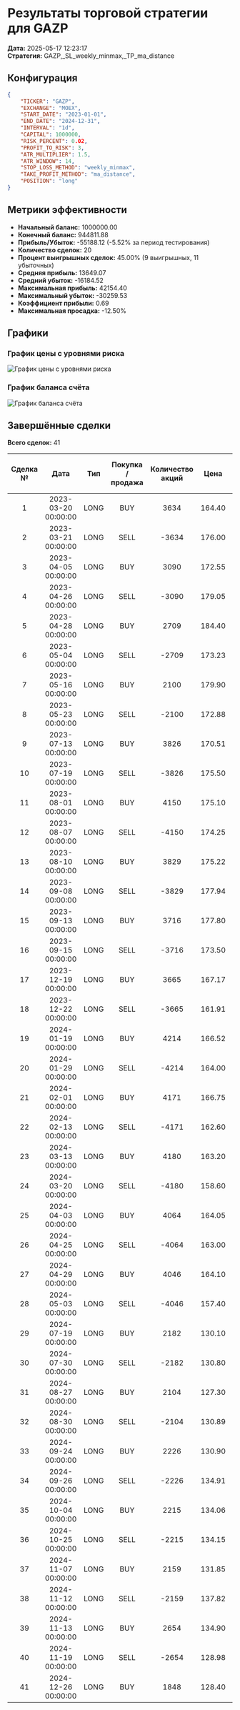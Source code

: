 # Результаты торговой стратегии для GAZP

**Дата:** 2025-05-17 12:23:17  
**Стратегия:** GAZP,_SL_weekly_minmax,_TP_ma_distance

## Конфигурация

```json
{
    "TICKER": "GAZP",
    "EXCHANGE": "MOEX",
    "START_DATE": "2023-01-01",
    "END_DATE": "2024-12-31",
    "INTERVAL": "1d",
    "CAPITAL": 1000000,
    "RISK_PERCENT": 0.02,
    "PROFIT_TO_RISK": 3,
    "ATR_MULTIPLIER": 1.5,
    "ATR_WINDOW": 14,
    "STOP_LOSS_METHOD": "weekly_minmax",
    "TAKE_PROFIT_METHOD": "ma_distance",
    "POSITION": "long"
}
```

## Метрики эффективности

- **Начальный баланс:** 1000000.00
- **Конечный баланс:** 944811.88
- **Прибыль/Убыток:** -55188.12 (-5.52% за период тестирования)
- **Количество сделок:** 20
- **Процент выигрышных сделок:** 45.00% (9 выигрышных, 11 убыточных)
- **Средняя прибыль:** 13649.07
- **Средний убыток:** -16184.52
- **Максимальная прибыль:** 42154.40
- **Максимальный убыток:** -30259.53
- **Коэффициент прибыли:** 0.69
- **Максимальная просадка:** -12.50%

## Графики

### График цены с уровнями риска

![График цены с уровнями риска](GAZP,_SL_weekly_minmax,_TP_ma_distance,_Price_Risk_Levels.jpg)

### График баланса счёта

![График баланса счёта](GAZP,_SL_weekly_minmax,_TP_ma_distance,_Balance.jpg)

## Завершённые сделки

**Всего сделок:** 41

| Сделка № | Дата | Тип | Покупка / продажа | Количество акций | Цена | Stop Loss в момент сделки | Take Profit в момент сделки | Прибыль / убыток | Прибыль / убыток с учётом комиссии |
|:--------:|:----:|:---:|:-----------------:|:----------------:|:----:|:-------------------------:|:---------------------------:|:----------------:|:----------------------------------:|
| 1 | 2023-03-20 00:00:00 | LONG | BUY | 3634 | 164.40 | 158.05 | 170.40 | 0.00 | -298.71 |
| 2 | 2023-03-21 00:00:00 | LONG | SELL | -3634 | 176.00 | 158.05 | 170.40 | 42154.40 | 41535.89 |
| 3 | 2023-04-05 00:00:00 | LONG | BUY | 3090 | 172.55 | 168.14 | 193.37 | 0.00 | -266.59 |
| 4 | 2023-04-26 00:00:00 | LONG | SELL | -3090 | 179.05 | 180.70 | 193.37 | 20085.00 | 19541.78 |
| 5 | 2023-04-28 00:00:00 | LONG | BUY | 2709 | 184.40 | 170.63 | 213.34 | 0.00 | -249.77 |
| 6 | 2023-05-04 00:00:00 | LONG | SELL | -2709 | 173.23 | 177.51 | 213.34 | -30259.53 | -30743.94 |
| 7 | 2023-05-16 00:00:00 | LONG | BUY | 2100 | 179.90 | 170.65 | 190.07 | 0.00 | -188.90 |
| 8 | 2023-05-23 00:00:00 | LONG | SELL | -2100 | 172.88 | 173.52 | 190.07 | -14742.00 | -15112.42 |
| 9 | 2023-07-13 00:00:00 | LONG | BUY | 3826 | 170.51 | 165.80 | 173.44 | 0.00 | -326.19 |
| 10 | 2023-07-19 00:00:00 | LONG | SELL | -3826 | 175.50 | 167.22 | 173.44 | 19091.74 | 18429.82 |
| 11 | 2023-08-01 00:00:00 | LONG | BUY | 4150 | 175.10 | 170.00 | 185.57 | 0.00 | -363.33 |
| 12 | 2023-08-07 00:00:00 | LONG | SELL | -4150 | 174.25 | 173.56 | 185.57 | -3527.50 | -4252.40 |
| 13 | 2023-08-10 00:00:00 | LONG | BUY | 3829 | 175.22 | 170.60 | 183.88 | 0.00 | -335.46 |
| 14 | 2023-09-08 00:00:00 | LONG | SELL | -3829 | 177.94 | 178.83 | 183.88 | 10414.88 | 9738.76 |
| 15 | 2023-09-13 00:00:00 | LONG | BUY | 3716 | 177.80 | 174.02 | 183.89 | 0.00 | -330.35 |
| 16 | 2023-09-15 00:00:00 | LONG | SELL | -3716 | 173.50 | 174.02 | 183.89 | -15978.80 | -16631.52 |
| 17 | 2023-12-19 00:00:00 | LONG | BUY | 3665 | 167.17 | 160.81 | 172.62 | 0.00 | -306.34 |
| 18 | 2023-12-22 00:00:00 | LONG | SELL | -3665 | 161.91 | 162.17 | 172.62 | -19277.90 | -19880.94 |
| 19 | 2024-01-19 00:00:00 | LONG | BUY | 4214 | 166.52 | 162.20 | 172.16 | 0.00 | -350.86 |
| 20 | 2024-01-29 00:00:00 | LONG | SELL | -4214 | 164.00 | 164.94 | 172.16 | -10619.28 | -11315.69 |
| 21 | 2024-02-01 00:00:00 | LONG | BUY | 4171 | 166.75 | 162.71 | 171.69 | 0.00 | -347.76 |
| 22 | 2024-02-13 00:00:00 | LONG | SELL | -4171 | 162.60 | 162.71 | 171.69 | -17309.65 | -17996.51 |
| 23 | 2024-03-13 00:00:00 | LONG | BUY | 4180 | 163.20 | 160.23 | 165.94 | 0.00 | -341.09 |
| 24 | 2024-03-20 00:00:00 | LONG | SELL | -4180 | 158.60 | 160.23 | 165.94 | -19228.00 | -19900.56 |
| 25 | 2024-04-03 00:00:00 | LONG | BUY | 4064 | 164.05 | 156.51 | 170.12 | 0.00 | -333.35 |
| 26 | 2024-04-25 00:00:00 | LONG | SELL | -4064 | 163.00 | 163.69 | 170.12 | -4267.20 | -4931.77 |
| 27 | 2024-04-29 00:00:00 | LONG | BUY | 4046 | 164.10 | 161.70 | 168.38 | 0.00 | -331.97 |
| 28 | 2024-05-03 00:00:00 | LONG | SELL | -4046 | 157.40 | 161.70 | 168.38 | -27108.20 | -27758.59 |
| 29 | 2024-07-19 00:00:00 | LONG | BUY | 2182 | 130.10 | 118.23 | 144.48 | 0.00 | -141.94 |
| 30 | 2024-07-30 00:00:00 | LONG | SELL | -2182 | 130.80 | 134.00 | 144.48 | 1527.40 | 1242.76 |
| 31 | 2024-08-27 00:00:00 | LONG | BUY | 2104 | 127.30 | 115.00 | 129.51 | 0.00 | -133.92 |
| 32 | 2024-08-30 00:00:00 | LONG | SELL | -2104 | 130.89 | 122.02 | 129.51 | 7553.36 | 7281.74 |
| 33 | 2024-09-24 00:00:00 | LONG | BUY | 2226 | 130.90 | 120.17 | 140.52 | 0.00 | -145.69 |
| 34 | 2024-09-26 00:00:00 | LONG | SELL | -2226 | 134.91 | 136.92 | 140.52 | 8926.26 | 8630.41 |
| 35 | 2024-10-04 00:00:00 | LONG | BUY | 2215 | 134.06 | 130.32 | 145.82 | 0.00 | -148.47 |
| 36 | 2024-10-25 00:00:00 | LONG | SELL | -2215 | 134.15 | 134.50 | 145.82 | 199.35 | -97.69 |
| 37 | 2024-11-07 00:00:00 | LONG | BUY | 2159 | 131.85 | 122.25 | 136.05 | 0.00 | -142.33 |
| 38 | 2024-11-12 00:00:00 | LONG | SELL | -2159 | 137.82 | 133.18 | 136.05 | 12889.23 | 12598.12 |
| 39 | 2024-11-13 00:00:00 | LONG | BUY | 2654 | 134.90 | 129.65 | 144.28 | 0.00 | -179.01 |
| 40 | 2024-11-19 00:00:00 | LONG | SELL | -2654 | 128.98 | 130.70 | 144.28 | -15711.68 | -16061.85 |
| 41 | 2024-12-26 00:00:00 | LONG | BUY | 1848 | 128.40 | 106.00 | 145.45 | 0.00 | -118.64 |
